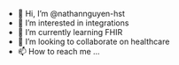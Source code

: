 - 👋 Hi, I’m @nathannguyen-hst
- 👀 I’m interested in integrations
- 🌱 I’m currently learning FHIR
- 💞️ I’m looking to collaborate on healthcare
- 📫 How to reach me ...

<!---
nathannguyen-hst/nathannguyen-hst is a ✨ special ✨ repository because its `README.md` (this file) appears on your GitHub profile.
You can click the Preview link to take a look at your changes.
--->
